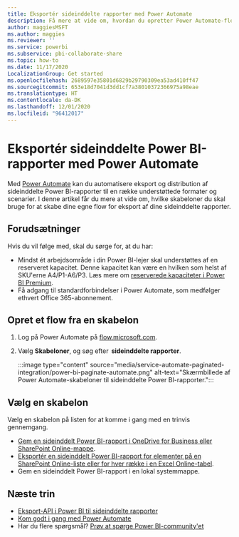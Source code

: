 ```yaml
---
title: Eksportér sideinddelte rapporter med Power Automate
description: Få mere at vide om, hvordan du opretter Power Automate-flow for at eksportere sideinddelte Power BI-rapporter.
author: maggiesMSFT
ms.author: maggies
ms.reviewer: ''
ms.service: powerbi
ms.subservice: pbi-collaborate-share
ms.topic: how-to
ms.date: 11/17/2020
LocalizationGroup: Get started
ms.openlocfilehash: 2689597e35801d6829b29790309ea53ad410ff47
ms.sourcegitcommit: 653e18d7041d3dd1cf7a38010372366975a98eae
ms.translationtype: HT
ms.contentlocale: da-DK
ms.lasthandoff: 12/01/2020
ms.locfileid: "96412017"
---
```

# <a name="export-power-bi-paginated-reports-with-power-automate"></a>Eksportér sideinddelte Power BI-rapporter med Power Automate

Med [Power Automate](/power-automate/getting-started) kan du automatisere eksport og distribution af sideinddelte Power BI-rapporter til en række understøttede formater og scenarier. I denne artikel får du mere at vide om, hvilke skabeloner du skal bruge for at skabe dine egne flow for eksport af dine sideinddelte rapporter.  

## <a name="prerequisites"></a>Forudsætninger  

Hvis du vil følge med, skal du sørge for, at du har:

- Mindst ét arbejdsområde i din Power BI-lejer skal understøttes af en reserveret kapacitet. Denne kapacitet kan være en hvilken som helst af SKU'erne A4/P1-A6/P3. Læs mere om [reserverede kapaciteter i Power BI Premium](../admin/service-premium-what-is.md).
- Få adgang til standardforbindelser i Power Automate, som medfølger ethvert Office 365-abonnement.

## <a name="create-a-flow-from-a-template"></a>Opret et flow fra en skabelon 

1. Log på Power Automate på [flow.microsoft.com](https://flow.microsoft.com/). 
1. Vælg **Skabeloner**, og søg efter  **sideinddelte rapporter**. 

    :::image type="content" source="media/service-automate-paginated-integration/power-bi-paginate-automate.png" alt-text="Skærmbillede af Power Automate-skabeloner til sideinddelte Power BI-rapporter.":::

## <a name="select-a-template"></a>Vælg en skabelon 

Vælg en skabelon på listen for at komme i gang med en trinvis gennemgang.  

- [Gem en sideinddelt Power BI-rapport i OneDrive for Business eller SharePoint Online-mappe](service-automate-paginated-onedrive-sharepoint.md).  
- [Eksportér en sideinddelt Power BI-rapport for elementer på en SharePoint Online-liste eller for hver række i en Excel Online-tabel](service-automate-paginated-excel-sharepoint-list.md).
- Gem en sideinddelt Power BI-rapport i en lokal systemmappe.

## <a name="next-steps"></a>Næste trin

- [Eksport-API i Power BI til sideinddelte rapporter](../developer/embedded/export-paginated-report.md)
- [Kom godt i gang med Power Automate](/power-automate/getting-started/)
- Har du flere spørgsmål? [Prøv at spørge Power BI-community'et](https://community.powerbi.com/)
